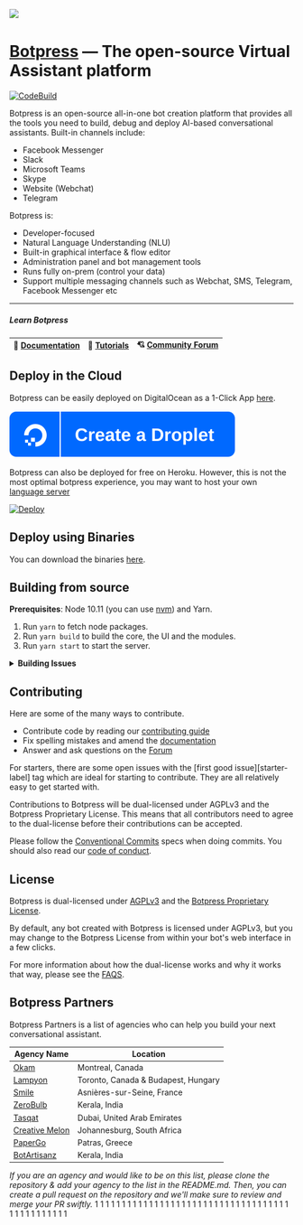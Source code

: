 <a href='https://botpress.com/?utm_source=github&utm_medium=organic&utm_campaign=botpress_repo&utm_term=readme'><img src='.github/assets/train_bar.gif'></a>

# [Botpress](https://botpress.com/?utm_source=github&utm_medium=organic&utm_campaign=botpress_repo&utm_term=readme) — The open-source Virtual Assistant platform

[![CodeBuild](https://codebuild.us-east-1.amazonaws.com/badges?uuid=eyJlbmNyeXB0ZWREYXRhIjoiNTZoU0wzRmRQd29iWTFqVjliUzlvN0gzUUtoN25QVHlHMUhWYkZCWHpPQ3ZKQzFOMFh6Wm5EcHkxQW5SUmJuTFpLSDJXdURDVzNtRjM5d1BaU2pNUHhJPSIsIml2UGFyYW1ldGVyU3BlYyI6Iitoa0RBM091SnlXNTJwK2MiLCJtYXRlcmlhbFNldFNlcmlhbCI6MX0%3D&branch=master)](https://console.aws.amazon.com/codesuite/codebuild/projects/botpress-ce-tests/history?region=us-east-1)

Botpress is an open-source all-in-one bot creation platform that provides all the tools you need to build, debug and deploy AI-based conversational assistants. Built-in channels include:

- Facebook Messenger
- Slack
- Microsoft Teams
- Skype
- Website (Webchat)
- Telegram

Botpress is:

- Developer-focused
- Natural Language Understanding (NLU)
- Built-in graphical interface & flow editor
- Administration panel and bot management tools
- Runs fully on-prem (control your data)
- Support multiple messaging channels such as Webchat, SMS, Telegram, Facebook Messenger etc

---

##### Learn Botpress

| 📖 [**Documentation**](https://botpress.com/docs) | 🍿 [**Tutorials**](https://www.youtube.com/c/botpress) | 💘 [**Community Forum**](https://forum.botpress.com) |
| ------------------------------------------------- | ------------------------------------------------------ | ---------------------------------------------------- |


## Deploy in the Cloud

Botpress can be easily deployed on DigitalOcean as a 1-Click App [here](https://marketplace.digitalocean.com/apps/botpress).

[![DigitalOcean](.github/do_button.svg)](https://marketplace.digitalocean.com/apps/botpress)

Botpress can also be deployed for free on Heroku. However, this is not the most optimal botpress experience, you may want to host your own [language server](https://botpress.com/docs/advanced/hosting#running-your-own-language-server)

[![Deploy](https://www.herokucdn.com/deploy/button.svg)](https://heroku.com/deploy)

## Deploy using Binaries

You can download the binaries [here](https://botpress.com/download?utm_source=github&utm_medium=organic&utm_campaign=botpress_repo&utm_term=readme).

## Building from source

**Prerequisites**: Node 10.11 (you can use [nvm](https://github.com/creationix/nvm)) and Yarn.

1. Run `yarn` to fetch node packages.
1. Run `yarn build` to build the core, the UI and the modules.
1. Run `yarn start` to start the server.

<details><summary><strong>Building Issues</strong></summary>
<p>

If you encounter errors when building modules (timeout, random errors, etc), try the following:

1. Go in each module folder and type `yarn && yarn build`

</p>
</details>

## Contributing

Here are some of the many ways to contribute.

- Contribute code by reading our [contributing guide](/.github/CONTRIBUTING.md)
- Fix spelling mistakes and amend the [documentation](/docs/guide/docs)
- Answer and ask questions on the [Forum](https://forum.botpress.com/)

For starters, there are some open issues with the [first good issue][starter-label] tag which are ideal for starting to contribute. They are all relatively easy to get started with.

Contributions to Botpress will be dual-licensed under AGPLv3 and the Botpress Proprietary License. This means that all contributors need to agree to the dual-license before their contributions can be accepted.

Please follow the [Conventional Commits](https://conventionalcommits.org/) specs when doing commits. You should also read our [code of conduct](/.github/CODE_OF_CONDUCT.md).

## License

Botpress is dual-licensed under [AGPLv3](/licenses/LICENSE_AGPL3) and the [Botpress Proprietary License](/licenses/LICENSE_BOTPRESS).

By default, any bot created with Botpress is licensed under AGPLv3, but you may change to the Botpress License from within your bot's web interface in a few clicks.

For more information about how the dual-license works and why it works that way, please see the <a href="https://botpress.com/faq">FAQS</a>.

## Botpress Partners

Botpress Partners is a list of agencies who can help you build your next conversational assistant.

| Agency Name                                   | Location                            |
| --------------------------------------------- | ----------------------------------- |
| [Okam](https://okam.ca/)                      | Montreal, Canada                    |
| [Lampyon](https://www.lampyon.com/)           | Toronto, Canada & Budapest, Hungary |
| [Smile](https://www.smile.eu)                 | Asnières-sur-Seine, France          |
| [ZeroBulb](https://www.zerobulb.com)          | Kerala, India                       |
| [Tasqat](https://www.tasqat.com)              | Dubai, United Arab Emirates         |
| [Creative Melon](https://creativemelon.co.za) | Johannesburg, South Africa          |
| [PaperGo](https://www.papergo.io)             | Patras, Greece                      |
| [BotArtisanz](http://botartisanz.com/)        | Kerala, India                       |

_If you are an agency and would like to be on this list, please clone the repository & add your agency to the list in the README.md. Then, you can create a pull request on the repository and we'll make sure to review and merge your PR swiftly._
1
1
1
1
1
1
1
1
1
1
1
1
1
1
1
1
1
1
1
1
1
1
1
1
1
1
1
1
1
1
1
1
1
1
1
1
1
1
1
1
1
1
1
1
1
1
1
